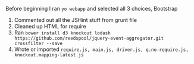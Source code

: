 Before beginning I ran
`yo webapp` and selected all 3 choices, Bootstrap

1. Commented out all the JSHint stuff from grunt file
2. Cleaned up HTML for require
2. Ran  `bower install d3 knockout lodash https://github.com/reedspool/jquery-event-aggregator.git crossfilter --save`
3. Wrote or imported `require.js, main.js, driver.js, q.no-require.js, knockout.mapping-latest.js`